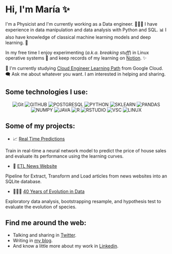 <h1 align="left">Hi, I'm María ✨ </h3>

I'm a Physicist and I'm currently working as a Data engineer. 👩🏻‍🔧  I have experience in data manipulation and data analysis with Python and SQL. 📊 I also have knowledge of classical machine learning models and deep learning. 🤖

In my free time I enjoy experimenting (*a.k.a. breaking stuff*) in Linux operative systems 🐧 and keep records of my learning on [Notion](https://mariajosemv.super.site).  ✨

🌱 I'm currently studying [Cloud Engineer Learning Path](https://www.cloudskillsboost.google/paths/11) from Google Cloud. \
 🗨️ Ask me about whatever you want. I am interested in helping and sharing. 
 


 
<div align="center">
<h2 align="left"> Some technologies I use:  </h4>


![Git](https://img.shields.io/badge/GIT-E44C30?style=for-the-badge&logo=git&logoColor=white)
![GITHUB](https://img.shields.io/badge/GitHub-100000?style=for-the-badge&logo=github&logoColor=white)
![POSTGRESQL](https://img.shields.io/badge/PostgreSQL-316192?style=for-the-badge&logo=postgresql&logoColor=white)
![PYTHON](https://img.shields.io/badge/Python-FFD43B?style=for-the-badge&logo=python&logoColor=blue)
![SKLEARN](https://img.shields.io/badge/scikit_learn-F7931E?style=for-the-badge&logo=scikit-learn&logoColor=white)
![PANDAS](https://img.shields.io/badge/Pandas-2C2D72?style=for-the-badge&logo=pandas&logoColor=white) \
![NUMPY](https://img.shields.io/badge/Numpy-777BB4?style=for-the-badge&logo=numpy&logoColor=white)
![JAVA](https://img.shields.io/badge/Java-ED8B00?style=for-the-badge&logo=java&logoColor=white)
![R](https://img.shields.io/badge/R-276DC3?style=for-the-badge&logo=r&logoColor=white)
![RSTUDIO](https://img.shields.io/badge/RStudio-75AADB?style=for-the-badge&logo=RStudio&logoColor=white)
![VSC](https://img.shields.io/badge/Visual_Studio_Code-0078D4?style=for-the-badge&logo=visual%20studio%20code&logoColor=white)
![LINUX](https://img.shields.io/badge/Linux-FCC624?style=for-the-badge&logo=linux&logoColor=black)


</div>
 
 <h2 align="left"> Some of my projects: </h4>
 
- 📈 [Real Time Predictions](https://github.com/mariajosemv/Real-Time-Predictions)
 
Train in real-time a neural network model to predict the price of house sales and evaluate its performance using the learning curves.

- 🧩 [ETL News Website](https://github.com/mariajosemv/ETL-for-news-websites) 

Pipeline for Extract, Transform and Load articles from news websites into an SQLite database.
 
- 👩🏻‍🔬 [40 Years of Evolution in Data](https://github.com/mariajosemv/40-Years-of-Evolution-in-Data) 
 
Exploratory data analysis, bootstrapping resample, and hypothesis test to evaluate the evolution of species. 
 
 <h2 align="left"> Find me around the web: </h4>

 - Talking and sharing in [Twitter](https://twitter.com/mariajosemvv).
 - Writing in [my blog](https://mariajosemv.com/blog/).
 - And know a little more about my work in [Linkedin](https://www.linkedin.com/in/mariajosemv/).
 
<!--
<h2 align="left"> Some of my stats are: </h4>

<div align="center">
 
![mariajosemv's GitHub stats](https://github-readme-stats.vercel.app/api?username=mariajosemv&unhide=contribs,prs&theme=buefy&show_icons=true) 

</div>
-->
 
 
